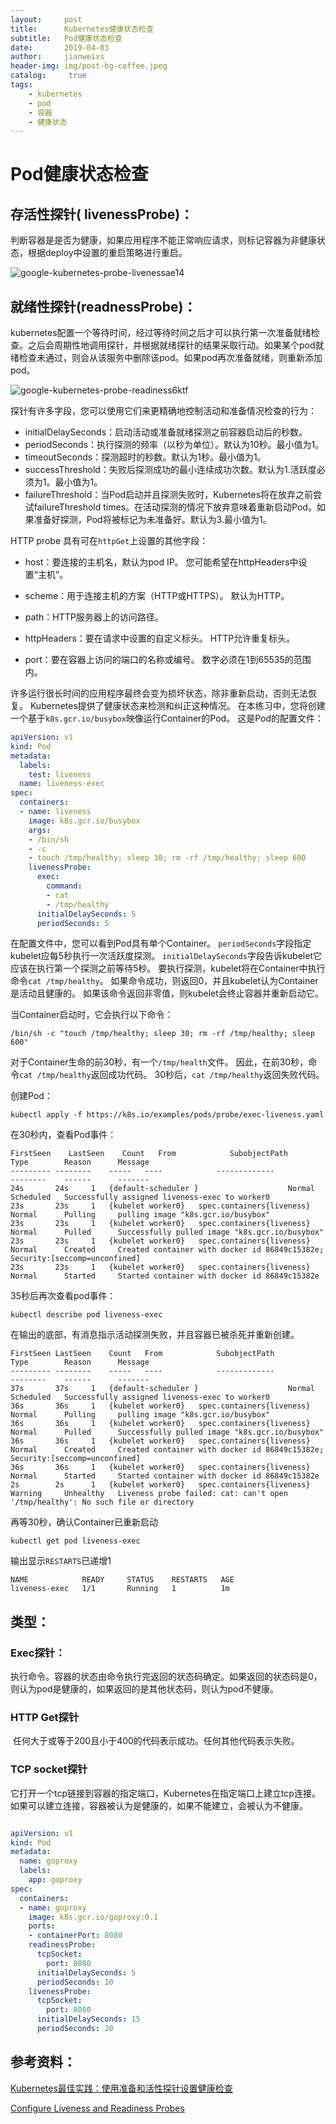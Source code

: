 ```yaml
---
layout:     post
title:      Kubernetes健康状态检查
subtitle:   Pod健康状态检查
date:       2019-04-03
author:     jianweixs
header-img: img/post-bg-coffee.jpeg
catalog: 	 true
tags:
    - kubernetes
    - pod
    - 容器
    - 健康状态
---
```



# Pod健康状态检查


## 存活性探针( livenessProbe)：

判断容器是是否为健康，如果应用程序不能正常响应请求，则标记容器为非健康状态，根据deploy中设置的重启策略进行重启。

![google-kubernetes-probe-livenessae14](img/google-kubernetes-probe-livenessae14.GIF)

## 就绪性探针(readnessProbe)：

​	kubernetes配置一个等待时间，经过等待时间之后才可以执行第一次准备就绪检查。之后会周期性地调用探针，并根据就绪探针的结果采取行动。如果某个pod就绪检查未通过，则会从该服务中删除该pod。如果pod再次准备就绪，则重新添加pod。

![google-kubernetes-probe-readiness6ktf](img/google-kubernetes-probe-readiness6ktf.GIF)

探针有许多字段，您可以使用它们来更精确地控制活动和准备情况检查的行为：

- initialDelaySeconds：启动活动或准备就绪探测之前容器启动后的秒数。
- periodSeconds：执行探测的频率（以秒为单位）。默认为10秒。最小值为1。
- timeoutSeconds：探测超时的秒数。默认为1秒。最小值为1。
- successThreshold：失败后探测成功的最小连续成功次数。默认为1.活跃度必须为1。最小值为1。
- failureThreshold：当Pod启动并且探测失败时，Kubernetes将在放弃之前尝试failureThreshold times。在活动探测的情况下放弃意味着重新启动Pod。如果准备好探测，Pod将被标记为未准备好。默认为3.最小值为1。

HTTP probe 具有可在`httpGet`上设置的其他字段：

- host：要连接的主机名，默认为pod IP。 您可能希望在httpHeaders中设置“主机”。

- scheme：用于连接主机的方案（HTTP或HTTPS）。 默认为HTTP。

- path：HTTP服务器上的访问路径。

- httpHeaders：要在请求中设置的自定义标头。 HTTP允许重复标头。

- port：要在容器上访问的端口的名称或编号。 数字必须在1到65535的范围内。

许多运行很长时间的应用程序最终会变为损坏状态，除非重新启动，否则无法恢复。 Kubernetes提供了健康状态来检测和纠正这种情况。 在本练习中，您将创建一个基于`k8s.gcr.io/busybox`映像运行Container的Pod。 这是Pod的配置文件：

```yaml
apiVersion: v1
kind: Pod
metadata:
  labels:
    test: liveness
  name: liveness-exec
spec:
  containers:
  - name: liveness
    image: k8s.gcr.io/busybox
    args:
    - /bin/sh
    - -c
    - touch /tmp/healthy; sleep 30; rm -rf /tmp/healthy; sleep 600
    livenessProbe:
      exec:
        command:
        - cat
        - /tmp/healthy
      initialDelaySeconds: 5
      periodSeconds: 5
```

在配置文件中，您可以看到Pod具有单个Container。 `periodSeconds`字段指定kubelet应每5秒执行一次活跃度探测。 `initialDelaySeconds`字段告诉kubelet它应该在执行第一个探测之前等待5秒。 要执行探测，kubelet将在Container中执行命令`cat /tmp/healthy`。 如果命令成功，则返回0，并且kubelet认为Container是活动且健康的。 如果该命令返回非零值，则kubelet会终止容器并重新启动它。

当Container启动时，它会执行以下命令：

```shell
/bin/sh -c "touch /tmp/healthy; sleep 30; rm -rf /tmp/healthy; sleep 600"
```

对于Container生命的前30秒，有一个`/tmp/health`文件。 因此，在前30秒，命令`cat /tmp/healthy`返回成功代码。 30秒后，`cat /tmp/healthy`返回失败代码。

创建Pod：

```shell
kubectl apply -f https://k8s.io/examples/pods/probe/exec-liveness.yaml
```

在30秒内，查看Pod事件：

```shell
FirstSeen    LastSeen    Count   From            SubobjectPath           Type        Reason      Message
--------- --------    -----   ----            -------------           --------    ------      -------
24s       24s     1   {default-scheduler }                    Normal      Scheduled   Successfully assigned liveness-exec to worker0
23s       23s     1   {kubelet worker0}   spec.containers{liveness}   Normal      Pulling     pulling image "k8s.gcr.io/busybox"
23s       23s     1   {kubelet worker0}   spec.containers{liveness}   Normal      Pulled      Successfully pulled image "k8s.gcr.io/busybox"
23s       23s     1   {kubelet worker0}   spec.containers{liveness}   Normal      Created     Created container with docker id 86849c15382e; Security:[seccomp=unconfined]
23s       23s     1   {kubelet worker0}   spec.containers{liveness}   Normal      Started     Started container with docker id 86849c15382e
```

35秒后再次查看pod事件：

```shell
kubectl describe pod liveness-exec
```

在输出的底部，有消息指示活动探测失败，并且容器已被杀死并重新创建。

```shell
FirstSeen LastSeen    Count   From            SubobjectPath           Type        Reason      Message
--------- --------    -----   ----            -------------           --------    ------      -------
37s       37s     1   {default-scheduler }                    Normal      Scheduled   Successfully assigned liveness-exec to worker0
36s       36s     1   {kubelet worker0}   spec.containers{liveness}   Normal      Pulling     pulling image "k8s.gcr.io/busybox"
36s       36s     1   {kubelet worker0}   spec.containers{liveness}   Normal      Pulled      Successfully pulled image "k8s.gcr.io/busybox"
36s       36s     1   {kubelet worker0}   spec.containers{liveness}   Normal      Created     Created container with docker id 86849c15382e; Security:[seccomp=unconfined]
36s       36s     1   {kubelet worker0}   spec.containers{liveness}   Normal      Started     Started container with docker id 86849c15382e
2s        2s      1   {kubelet worker0}   spec.containers{liveness}   Warning     Unhealthy   Liveness probe failed: cat: can't open '/tmp/healthy': No such file or directory
```

再等30秒，确认Container已重新启动

```shell
kubectl get pod liveness-exec
```

输出显示`RESTARTS`已递增1

```shell
NAME            READY     STATUS    RESTARTS   AGE
liveness-exec   1/1       Running   1          1m
```

## 类型：

### Exec探针：

​	执行命令。容器的状态由命令执行完返回的状态码确定。如果返回的状态码是0，则认为pod是健康的，如果返回的是其他状态码，则认为pod不健康。

### HTTP Get探针

​	任何大于或等于200且小于400的代码表示成功。任何其他代码表示失败。

### TCP socket探针

​	它打开一个tcp链接到容器的指定端口，Kubernetes在指定端口上建立tcp连接。如果可以建立连接，容器被认为是健康的，如果不能建立，会被认为不健康。

```yaml

apiVersion: v1
kind: Pod
metadata:
  name: goproxy
  labels:
    app: goproxy
spec:
  containers:
  - name: goproxy
    image: k8s.gcr.io/goproxy:0.1
    ports:
    - containerPort: 8080
    readinessProbe:
      tcpSocket:
        port: 8080
      initialDelaySeconds: 5
      periodSeconds: 10
    livenessProbe:
      tcpSocket:
        port: 8080
      initialDelaySeconds: 15
      periodSeconds: 20
```


## 参考资料：

[Kubernetes最佳实践：使用准备和活性探针设置健康检查](https://cloud.google.com/blog/products/gcp/kubernetes-best-practices-setting-up-health-checks-with-readiness-and-liveness-probes)

[Configure Liveness and Readiness Probes](<https://kubernetes.io/docs/tasks/configure-pod-container/configure-liveness-readiness-probes/#define-a-tcp-liveness-probe>)

